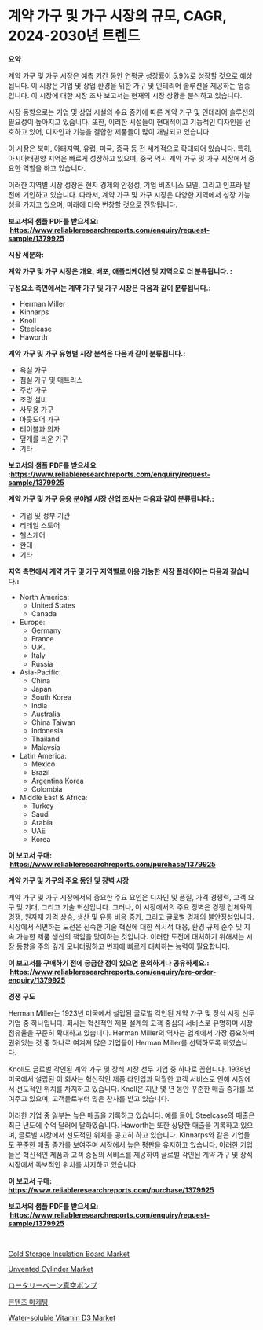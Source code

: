<p><h1>계약 가구 및 가구 시장의 규모, CAGR, 2024-2030년 트렌드</h1></p><p><strong>요약</strong></p>
<p><p>계약 가구 및 가구 시장은 예측 기간 동안 연평균 성장률이 5.9%로 성장할 것으로 예상됩니다. 이 시장은 기업 및 상업 환경을 위한 가구 및 인테리어 솔루션을 제공하는 업종입니다. 이 시장에 대한 시장 조사 보고서는 현재의 시장 상황을 분석하고 있습니다.</p><p>시장 동향으로는 기업 및 상업 시설의 수요 증가에 따른 계약 가구 및 인테리어 솔루션의 필요성이 높아지고 있습니다. 또한, 이러한 시설들이 현대적이고 기능적인 디자인을 선호하고 있어, 디자인과 기능을 결합한 제품들이 많이 개발되고 있습니다.</p><p>이 시장은 북미, 아태지역, 유럽, 미국, 중국 등 전 세계적으로 확대되어 있습니다. 특히, 아시아태평양 지역은 빠르게 성장하고 있으며, 중국 역시 계약 가구 및 가구 시장에서 중요한 역할을 하고 있습니다.</p><p>이러한 지역별 시장 성장은 현지 경제의 안정성, 기업 비즈니스 모델, 그리고 인프라 발전에 기인하고 있습니다. 따라서, 계약 가구 및 가구 시장은 다양한 지역에서 성장 가능성을 가지고 있으며, 미래에 더욱 번창할 것으로 전망됩니다.</p></p>
<p><strong>보고서의 샘플 PDF를 받으세요: &nbsp;<a href="https://www.reliableresearchreports.com/enquiry/request-sample/1379925">https://www.reliableresearchreports.com/enquiry/request-sample/1379925</a></strong></p>
<p><strong>시장 세분화:</strong></p>
<p><strong> 계약 가구 및 가구 시장은 개요, 배포, 애플리케이션 및 지역으로 더 분류됩니다. :</strong></p>
<p><strong>구성요소 측면에서는 계약 가구 및 가구 시장은 다음과 같이 분류됩니다.:</strong></p>
<p><ul><li>Herman Miller</li><li>Kinnarps</li><li>Knoll</li><li>Steelcase</li><li>Haworth</li></ul></p>
<p><strong> 계약 가구 및 가구 유형별 시장 분석은 다음과 같이 분류됩니다.:</strong></p>
<p><ul><li>욕실 가구</li><li>침실 가구 및 매트리스</li><li>주방 가구</li><li>조명 설비</li><li>사무용 가구</li><li>아웃도어 가구</li><li>테이블과 의자</li><li>덮개를 씌운 가구</li><li>기타</li></ul></p>
<p><strong>보고서의 샘플 PDF를 받으세요 :<a href="https://www.reliableresearchreports.com/enquiry/request-sample/1379925">https://www.reliableresearchreports.com/enquiry/request-sample/1379925</a></strong></p>
<p><strong> 계약 가구 및 가구 응용 분야별 시장 산업 조사는 다음과 같이 분류됩니다.:</strong></p>
<p><ul><li>기업 및 정부 기관</li><li>리테일 스토어</li><li>헬스케어</li><li>환대</li><li>기타</li></ul></p>
<p><strong>지역 측면에서 계약 가구 및 가구 지역별로 이용 가능한 시장 플레이어는 다음과 같습니다.:</strong></p>
<p><ul>
    <li>
        North America:
        <ul>
            <li>United States</li>
            <li>Canada</li>
        </ul>
    </li>
    <li>
        Europe:
        <ul>
            <li>Germany</li>
            <li>France</li>
            <li>U.K.</li>
            <li>Italy</li>
            <li>Russia</li>
        </ul>
    </li>
    <li>
        Asia-Pacific:
        <ul>
            <li>China</li>
            <li>Japan</li>
            <li>South Korea</li>
            <li>India</li>
            <li>Australia</li>
            <li>China Taiwan</li>
            <li>Indonesia</li>
            <li>Thailand</li>
            <li>Malaysia</li>
        </ul>
    </li>
    <li>
        Latin America:
        <ul>
            <li>Mexico</li>
            <li>Brazil</li>
            <li>Argentina Korea</li>
            <li>Colombia</li>
        </ul>
    </li>
    <li>
        Middle East & Africa:
        <ul>
            <li>Turkey</li>
            <li>Saudi</li>
            <li>Arabia</li>
            <li>UAE</li>
            <li>Korea</li>
        </ul>
    </li>
    </ul></p>
<p><strong>이 보고서 구매: &nbsp;<a href="https://www.reliableresearchreports.com/purchase/1379925">https://www.reliableresearchreports.com/purchase/1379925</a></strong></p>
<p><strong>계약 가구 및 가구의 주요 동인 및 장벽 시장</strong></p>
<p><p>계약 가구 및 가구 시장에서의 중요한 주요 요인은 디자인 및 품질, 가격 경쟁력, 고객 요구 및 기대, 그리고 기술 혁신입니다. 그러나, 이 시장에서의 주요 장벽은 경쟁 업체와의 경쟁, 원자재 가격 상승, 생산 및 유통 비용 증가, 그리고 글로벌 경제의 불안정성입니다. 시장에서 직면하는 도전은 신속한 기술 혁신에 대한 적시적 대응, 환경 규제 준수 및 지속 가능한 제품 생산의 책임을 맞이하는 것입니다. 이러한 도전에 대처하기 위해서는 시장 동향을 주의 깊게 모니터링하고 변화에 빠르게 대처하는 능력이 필요합니다.</p></p>
<p><strong>이 보고서를 구매하기 전에 궁금한 점이 있으면 문의하거나 공유하세요.: &nbsp;<a href="https://www.reliableresearchreports.com/enquiry/pre-order-enquiry/1379925">https://www.reliableresearchreports.com/enquiry/pre-order-enquiry/1379925</a></strong></p>
<p><strong>경쟁 구도</strong></p>
<p><p>Herman Miller는 1923년 미국에서 설립된 글로벌 각인된 계약 가구 및 장식 시장 선두 기업 중 하나입니다. 회사는 혁신적인 제품 설계와 고객 중심의 서비스로 유명하며 시장 점유율을 꾸준히 확대하고 있습니다. Herman Miller의 역사는 업계에서 가장 중요하며 권위있는 것 중 하나로 여겨져 많은 기업들이 Herman Miller를 선택하도록 하였습니다.</p><p>Knoll도 글로벌 각인된 계약 가구 및 장식 시장 선두 기업 중 하나로 꼽힙니다. 1938년 미국에서 설립된 이 회사는 혁신적인 제품 라인업과 탁월한 고객 서비스로 인해 시장에서 선도적인 위치를 차지하고 있습니다. Knoll은 지난 몇 년 동안 꾸준한 매출 증가를 보여주고 있으며, 고객들로부터 많은 찬사를 받고 있습니다.</p><p>이러한 기업 중 일부는 높은 매출을 기록하고 있습니다. 예를 들어, Steelcase의 매출은 최근 년도에 수억 달러에 달하였습니다. Haworth는 또한 상당한 매출을 기록하고 있으며, 글로벌 시장에서 선도적인 위치를 공고히 하고 있습니다. Kinnarps와 같은 기업들도 꾸준한 매출 증가를 보여주며 시장에서 높은 평판을 유지하고 있습니다. 이러한 기업들은 혁신적인 제품과 고객 중심의 서비스를 제공하여 글로벌 각인된 계약 가구 및 장식 시장에서 독보적인 위치를 차지하고 있습니다.</p></p>
<p><strong>이 보고서 구매: &nbsp; <a href="https://www.reliableresearchreports.com/purchase/1379925">https://www.reliableresearchreports.com/purchase/1379925</a></strong></p>
<p><strong>보고서의 샘플 PDF를 받으세요: &nbsp;<a href="https://www.reliableresearchreports.com/enquiry/request-sample/1379925">https://www.reliableresearchreports.com/enquiry/request-sample/1379925</a></strong><strong></strong></p>
<p>&nbsp;</p>
<p><p><a href="https://issuu.com/reportprime-2/docs/cold-storage-insulation-board-market-size-2030.ppt">Cold Storage Insulation Board Market</a></p><p><a href="https://issuu.com/reportprime-2/docs/unvented-cylinder-market-size-2030.pptx">Unvented Cylinder Market</a></p><p><a href="https://github.com/jkjreqjscoxx7/Market-Research-Report-List-1/blob/main/3993355266.md">ロータリーベーン真空ポンプ</a></p><p><a href="https://github.com/nuekbpymrrz5/Market-Research-Report-List-1/blob/main/6520554194678.md">콘텐츠 마케팅</a></p><p><a href="https://github.com/castoriffic/Market-Research-Report-List-3/blob/main/water-soluble-vitamin-d3-market.md">Water-soluble Vitamin D3 Market</a></p></p>